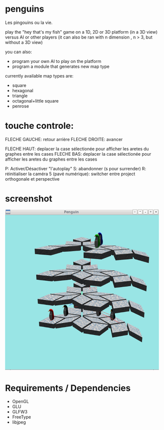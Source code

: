 # penguins
Les pingouins ou la vie.

play the "hey that's my fish" game on a 1D, 2D or 3D platform (in a 3D view) versus AI or other players
(it can also be ran with n dimension , n > 3, but without a 3D view)

you can also:
 - program your own AI to play on the platform
 - program a module that generates new map type

currently available map types are:
  - square
  - hexagonal
  - triangle
  - octagonal+little square
  - penrose




# touche controle:

FLECHE GAUCHE: retour arrière
FLECHE DROITE: avancer

FLECHE HAUT: deplacer la case sélectionée pour afficher les aretes du graphes entre les cases
FLECHE BAS: deplacer la case sélectionée pour afficher les aretes du graphes entre les cases

P: Activer/Désactiver "l'autoplay"
S: abandonner (s pour surrender)
R: réinitialiser la caméra
5 (pavé numérique): switcher entre project orthogonale et perspective

# screenshot

![penguins 3d penrose](/assets/penguins3dpenrose.png)


# Requirements / Dependencies

- OpenGL
- GLU
- GLFW3
- FreeType
- libjpeg
